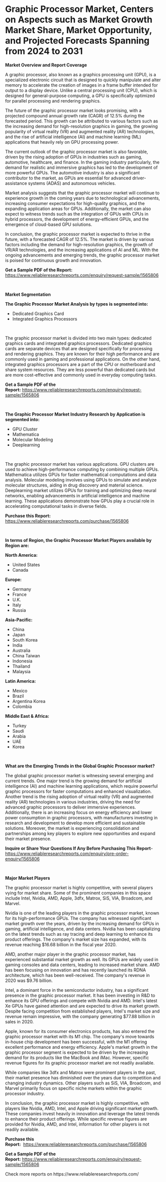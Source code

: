 <p><h1>Graphic Processor Market, Centers on Aspects such as Market Growth Market Share, Market Opportunity, and Projected Forecasts Spanning from 2024 to 2031</h1></p><p><strong>Market Overview and Report Coverage</strong></p>
<p><p>A graphic processor, also known as a graphics processing unit (GPU), is a specialized electronic circuit that is designed to quickly manipulate and alter memory to accelerate the creation of images in a frame buffer intended for output to a display device. Unlike a central processing unit (CPU), which is designed for general-purpose computing, a GPU is specifically optimized for parallel processing and rendering graphics.</p><p>The future of the graphic processor market looks promising, with a projected compound annual growth rate (CAGR) of 12.5% during the forecasted period. This growth can be attributed to various factors such as the increasing demand for high-resolution graphics in gaming, the growing popularity of virtual reality (VR) and augmented reality (AR) technologies, and the rise of artificial intelligence (AI) and machine learning (ML) applications that heavily rely on GPU processing power.</p><p>The current outlook of the graphic processor market is also favorable, driven by the rising adoption of GPUs in industries such as gaming, automotive, healthcare, and finance. In the gaming industry particularly, the demand for realistic and immersive graphics has led to the development of more powerful GPUs. The automotive industry is also a significant contributor to the market, as GPUs are essential for advanced driver-assistance systems (ADAS) and autonomous vehicles.</p><p>Market analysis suggests that the graphic processor market will continue to experience growth in the coming years due to technological advancements, increasing consumer expectations for high-quality graphics, and the expanding application areas for GPUs. Additionally, the market can also expect to witness trends such as the integration of GPUs with CPUs in hybrid processors, the development of energy-efficient GPUs, and the emergence of cloud-based GPU solutions.</p><p>In conclusion, the graphic processor market is expected to thrive in the future, with a forecasted CAGR of 12.5%. The market is driven by various factors including the demand for high-resolution graphics, the growth of VR/AR technologies, and the increasing applications of AI and ML. With the ongoing advancements and emerging trends, the graphic processor market is poised for continuous growth and innovation.</p></p>
<p><strong>Get a Sample PDF of the Report:</strong> <a href="https://www.reliableresearchreports.com/enquiry/request-sample/1565806">https://www.reliableresearchreports.com/enquiry/request-sample/1565806</a></p>
<p>&nbsp;</p>
<p><strong>Market Segmentation</strong></p>
<p><strong>The Graphic Processor Market Analysis by types is segmented into:</strong></p>
<p><ul><li>Dedicated Graphics Card</li><li>Integrated Graphics Processors</li></ul></p>
<p>&nbsp;</p>
<p><p>The graphic processor market is divided into two main types: dedicated graphics cards and integrated graphics processors. Dedicated graphics cards are separate devices that are designed specifically for processing and rendering graphics. They are known for their high performance and are commonly used in gaming and professional applications. On the other hand, integrated graphics processors are a part of the CPU or motherboard and share system resources. They are less powerful than dedicated cards but are more cost-effective and commonly used in everyday computing tasks.</p></p>
<p><strong>Get a Sample PDF of the Report:</strong>&nbsp;<a href="https://www.reliableresearchreports.com/enquiry/request-sample/1565806">https://www.reliableresearchreports.com/enquiry/request-sample/1565806</a></p>
<p>&nbsp;</p>
<p><strong>The Graphic Processor Market Industry Research by Application is segmented into:</strong></p>
<p><ul><li>GPU Cluster</li><li>Mathematica</li><li>Molecular Modeling</li><li>Deeplearning</li></ul></p>
<p>&nbsp;</p>
<p><p>The graphic processor market has various applications. GPU clusters are used to achieve high-performance computing by combining multiple GPUs. Mathematica utilizes GPUs for faster mathematical computations and data analysis. Molecular modeling involves using GPUs to simulate and analyze molecular structures, aiding in drug discovery and material science. Deeplearning market utilizes GPUs for training and optimizing deep neural networks, enabling advancements in artificial intelligence and machine learning. These applications demonstrate how GPUs play a crucial role in accelerating computational tasks in diverse fields.</p></p>
<p><strong>Purchase this Report:</strong>&nbsp; <a href="https://www.reliableresearchreports.com/purchase/1565806">https://www.reliableresearchreports.com/purchase/1565806</a></p>
<p>&nbsp;</p>
<p><strong>In terms of Region, the Graphic Processor Market Players available by Region are:</strong></p>
<p>
    <p> <strong> North America: </strong>
        <ul>
            <li>United States</li>
            <li>Canada</li>
        </ul>
        </p> 
    <p> <strong> Europe: </strong>
        <ul>
            <li>Germany</li>
            <li>France</li>
            <li>U.K.</li>
            <li>Italy</li>
            <li>Russia</li>
        </ul>
        </p> 
    <p> <strong> Asia-Pacific: </strong>
        <ul>
            <li>China</li>
            <li>Japan</li>
            <li>South Korea</li>
            <li>India</li>
            <li>Australia</li>
            <li>China Taiwan</li>
            <li>Indonesia</li>
            <li>Thailand</li>
            <li>Malaysia</li>
        </ul>
        </p> 
    <p> <strong> Latin America: </strong>
        <ul>
            <li>Mexico</li>
            <li>Brazil</li>
            <li>Argentina Korea</li>
            <li>Colombia</li>
        </ul>
        </p> 
    <p> <strong> Middle East & Africa: </strong>
        <ul>
            <li>Turkey</li>
            <li>Saudi</li>
            <li>Arabia</li>
            <li>UAE</li>
            <li>Korea</li>
        </ul>
    </p>
    </p>
<p>&nbsp;</p>
<p><strong>What are the Emerging Trends in the Global Graphic Processor market?</strong></p>
<p><p>The global graphic processor market is witnessing several emerging and current trends. One major trend is the growing demand for artificial intelligence (AI) and machine learning applications, which require powerful graphic processors for faster computations and enhanced visualization. Another trend is the rising adoption of virtual reality (VR) and augmented reality (AR) technologies in various industries, driving the need for advanced graphic processors to deliver immersive experiences. Additionally, there is an increasing focus on energy efficiency and lower power consumption in graphic processors, with manufacturers investing in research and development to develop more efficient and sustainable solutions. Moreover, the market is experiencing consolidation and partnerships among key players to explore new opportunities and expand their market presence.</p></p>
<p><strong>Inquire or Share Your Questions If Any Before Purchasing This Report</strong>- <a href="https://www.reliableresearchreports.com/enquiry/pre-order-enquiry/1565806">https://www.reliableresearchreports.com/enquiry/pre-order-enquiry/1565806</a></p>
<p>&nbsp;</p>
<p><strong>Major Market Players</strong></p>
<p><p>The graphic processor market is highly competitive, with several players vying for market share. Some of the prominent companies in this space include Intel, Nvidia, AMD, Apple, 3dfx, Matrox, SiS, VIA, Broadcom, and Marvel.</p><p>Nvidia is one of the leading players in the graphic processor market, known for its high-performance GPUs. The company has witnessed significant market growth over the years, driven by the increasing demand for GPUs in gaming, artificial intelligence, and data centers. Nvidia has been capitalizing on the latest trends such as ray tracing and deep learning to enhance its product offerings. The company's market size has expanded, with its revenue reaching $16.68 billion in the fiscal year 2020.</p><p>AMD, another major player in the graphic processor market, has experienced substantial market growth as well. Its GPUs are widely used in gaming consoles and data centers, leading to increased market share. AMD has been focusing on innovation and has recently launched its RDNA architecture, which has been well-received. The company's revenue in 2020 was $9.76 billion.</p><p>Intel, a dominant force in the semiconductor industry, has a significant presence in the graphic processor market. It has been investing in R&D to enhance its GPU offerings and compete with Nvidia and AMD. Intel's latest Xe GPUs have gained attention and are expected to drive its market growth. Despite facing competition from established players, Intel's market size and revenue remain impressive, with the company generating $77.88 billion in sales in 2020.</p><p>Apple, known for its consumer electronics products, has also entered the graphic processor market with its M1 chip. The company's move towards in-house chip development has been successful, with the M1 offering excellent performance and energy efficiency. Apple's market growth in the graphic processor segment is expected to be driven by the increasing demand for its products like the MacBook and iMac. However, specific revenue figures for its graphic processor market are not readily available.</p><p>While companies like 3dfx and Matrox were prominent players in the past, their market presence has diminished over the years due to competition and changing industry dynamics. Other players such as SiS, VIA, Broadcom, and Marvel primarily focus on specific niche markets within the graphic processor industry.</p><p>In conclusion, the graphic processor market is highly competitive, with players like Nvidia, AMD, Intel, and Apple driving significant market growth. These companies invest heavily in innovation and leverage the latest trends to enhance their product offerings. While specific revenue figures are provided for Nvidia, AMD, and Intel, information for other players is not readily available.</p></p>
<p><strong>Purchase this Report:</strong>&nbsp;&nbsp;<a href="https://www.reliableresearchreports.com/purchase/1565806">https://www.reliableresearchreports.com/purchase/1565806</a></p>
<p></p>
<p><strong>Get a Sample PDF of the Report:</strong>&nbsp;<a href="https://www.reliableresearchreports.com/enquiry/request-sample/1565806">https://www.reliableresearchreports.com/enquiry/request-sample/1565806</a></p>
<p>Check more reports on https://www.reliableresearchreports.com/</p>